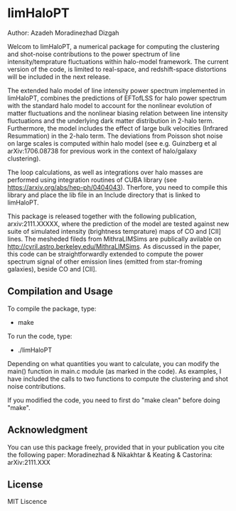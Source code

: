 # limHaloPT

Author: Azadeh Moradinezhad Dizgah


Welcom to limHaloPT, a numerical package for computing the clustering and shot-noise contributions to the power spectrum of line intensity/temprature fluctuations within halo-model framework. The current version of the code, is limited to real-space, and redshift-space distortions will be included in the next release. 

The extended halo model of line intensity power spectrum implemented in limHaloPT, combines the predictions of EFTofLSS for halo power spectrum with the standard halo model to account for the nonlinear evolution of matter fluctuations and the nonlinear biasing relation between line intensity fluctuations and the underlying dark matter distribution in 2-halo term. Furthermore, the model includes the effect of large bulk velocities (Infrared Resummation) in the 2-halo term.
The deviations from Poisson shot noise on large scales is computed within halo model (see e.g. Guinzberg et al arXiv:1706.08738 for previous work in the context of halo/galaxy clustering).

The loop calculations, as well as integrations over halo masses are performed using integration routines of CUBA library (see https://arxiv.org/abs/hep-ph/0404043). Therfore, you need to compile this library and place the lib file in an Include directory that is linked to limHaloPT.

This package is released together with the following publication, arxiv:2111.XXXXX, where the prediction of the model are tested against new suite of simulated intensity (brightness temprature) maps of CO and [CII] lines. The mesheded fileds from MithraLIMSims are publically avilable on http://cyril.astro.berkeley.edu/MithraLIMSims.  As discussed in the paper, this code can be straightforwardly extended to compute the power spectrum signal of other emission lines (emitted from star-froming galaxies), beside CO and [CII].


## Compilation and Usage

To compile the package, type:
- make

To run the code, type:
- ./limHaloPT  

Depending on what quantities you want to calculate, you can modify the main() function in main.c module (as marked in the code). As examples, I have included the calls to two functions to compute the clustering and shot noise contributions. 

If you modified the code, you need to first do "make clean" before doing "make".


## Acknowledgment

You can use this package freely, provided that in your publication you cite the following paper: 
Moradinezhad & Nikakhtar & Keating & Castorina: arXiv:2111.XXX


## License

MIT Liscence

